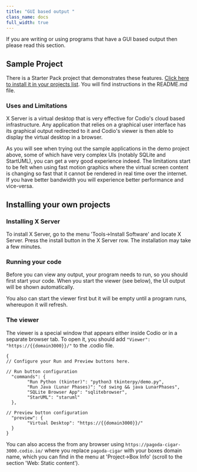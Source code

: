 ```yaml
---
title: "GUI based output "
class_name: docs
full_width: true
---
```


If you are writing or using programs that have a GUI based output then please read this section.

## Sample Project
There is a Starter Pack project that demonstrates these features. [Click here to install it in your projects list](https://codio.com/home/starter-packs/d9c00215-ec2a-46e7-b64e-85fab45b0872/). You will find instructions in the README.md file.

### Uses and Limitations
X Server is a virtual desktop that is very effective for Codio's cloud based infrastructure. Any application that relies on a graphical user interface has its graphical output redirected to it and Codio's viewer is then able to display the virtual desktop in a browser. 

As you will see when trying out the sample applications in the demo project above, some of which have very complex UIs (notably SQLite and StartUML), you can get a very good experience indeed. The limitations start to be felt when using fast motion graphics where the virtual screen content is changing so fast that it cannot be rendered in real time over the internet. If you have better bandwidth you will experience better performance and vice-versa.


## Installing your own projects

### Installing X Server
To install X Server, go to the menu 'Tools->Install Software' and locate X Server. Press the install button in the X Server row. The installation may take a few minutes.

### Running your code
Before you can view any output, your program needs to run, so you should first start your code. When you start the viewer (see below), the UI output will be shown automatically.

You also can start the viewer first but it will be empty until a program runs, whereupon it will refresh.

### The viewer
The viewer is a special window that appears either inside Codio or in a separate browser tab. To open it, you should add `"Viewer": "https://{{domain3000}}/"` to the .codio file. 

```
{
// Configure your Run and Preview buttons here.

// Run button configuration
  "commands": {
        "Run Python (tkinter)": "python3 tkinterpy/demo.py",
        "Run Java (Lunar Phases)": "cd swing && java LunarPhases",
        "SQLite Browser App": "sqlitebrowser",
        "StarUML": "staruml"
  },

// Preview button configuration
  "preview": {
        "Virtual Desktop": "https://{{domain3000}}/"
  }
}
```

You can also access the from any browser using `https://pagoda-cigar-3000.codio.io/` where you replace `pagoda-cigar` with your boxes domain name, which you can find in the menu at 'Project->Box Info' (scroll to the section 'Web: Static content').

